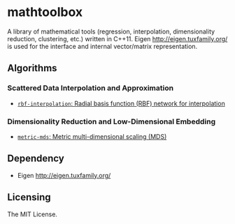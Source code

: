 # mathtoolbox

A library of mathematical tools (regression, interpolation, dimensionality reduction, clustering, etc.) written in C++11. Eigen <http://eigen.tuxfamily.org/> is used for the interface and internal vector/matrix representation.

## Algorithms

### Scattered Data Interpolation and Approximation
- [`rbf-interpolation`: Radial basis function (RBF) network for interpolation](https://yuki-koyama.github.io/mathtoolbox/docs/rbf-interpolation)

### Dimensionality Reduction and Low-Dimensional Embedding
- [`metric-mds`: Metric multi-dimensional scaling (MDS)](https://yuki-koyama.github.io/mathtoolbox/docs/metric-mds)

## Dependency

- Eigen <http://eigen.tuxfamily.org/>

## Licensing

The MIT License.
